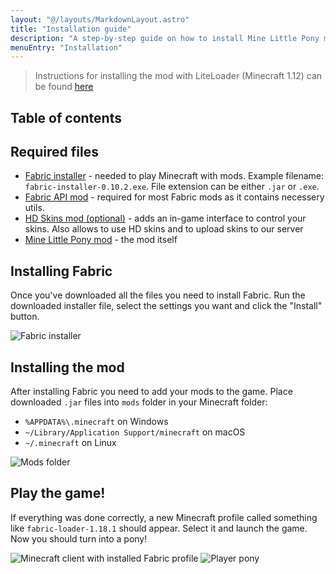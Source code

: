 ```yaml
---
layout: "@/layouts/MarkdownLayout.astro"
title: "Installation guide"
description: "A step-by-step guide on how to install Mine Little Pony mod"
menuEntry: "Installation"
---
```


> Instructions for installing the mod with LiteLoader (Minecraft 1.12) can be found [here](/installation/legacy/)

## Table of contents

## Required files

- [Fabric installer](https://fabricmc.net/use/) - needed to play Minecraft with mods. Example filename: `fabric-installer-0.10.2.exe`. File extension can be either `.jar` or `.exe`.
- [Fabric API mod](https://www.curseforge.com/minecraft/mc-mods/fabric-api) - required for most Fabric mods as it contains necessery utils.
- [HD Skins mod (optional)](https://github.com/MineLittlePony/HDSkins/releases) - adds an in-game interface to control your skins. Also allows to use HD skins and to upload skins to our server
- [Mine Little Pony mod](https://github.com/MineLittlePony/MineLittlePony/releases) - the mod itself

## Installing Fabric

Once you've downloaded all the files you need to install Fabric. Run the downloaded installer file, select the settings you want and click the "Install" button.

![Fabric installer](/installation/fabric-installer.png 'Fabric installer')

## Installing the mod

After installing Fabric you need to add your mods to the game. Place downloaded `.jar` files into `mods` folder in your Minecraft folder:

- `%APPDATA%\.minecraft` on Windows
- `~/Library/Application Support/minecraft` on macOS
- `~/.minecraft` on Linux

![Mods folder](/installation/mods-folder.png 'Mods folder')

## Play the game!

If everything was done correctly, a new Minecraft profile called something like `fabric-loader-1.18.1` should appear. Select it and launch the game. Now you should turn into a pony!

![Minecraft client with installed Fabric profile](/installation/minecraft-client.png 'Minecraft client with installed Fabric profile')
![Player pony](/installation/ingame.png 'Player pony')
